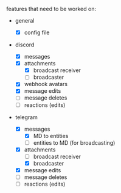 features that need to be worked on:

- general

  - [x] config file

- discord

  - [x] messages
  - [x] attachments
    - [x] broadcast receiver
    - [ ] broadcaster
  - [x] webhook avatars
  - [x] message edits
  - [ ] message deletes
  - [ ] reactions (edits)

- telegram

  - [x] messages
    - [x] MD to entities
    - [ ] entities to MD (for broadcasting)
  - [x] attachments
    - [ ] broadcast receiver
    - [x] broadcaster
  - [x] message edits
  - [ ] message deletes
  - [ ] reactions (edits)
